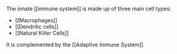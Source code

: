 The innate [[immune system]] is made up of three main cell types:

- [[Macrophages]]
- [[Dendritic cells]]
- [[Natural Killer Cells]]

It is complemented by the [[Adaptive Immune System]]